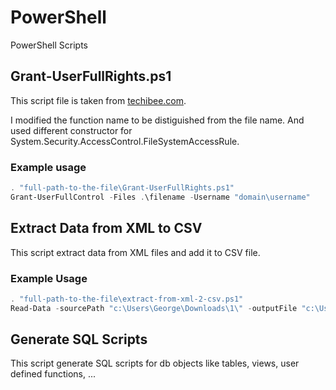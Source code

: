 # PowerShell

PowerShell Scripts

## Grant-UserFullRights.ps1

This script file is taken from [techibee.com](https://techibee.com/powershell/grant-fullcontrol-permission-to-usergroup-on-filefolder-using-powershell/2158).

I modified the function name to be distiguished from the file name. And used different constructor for System.Security.AccessControl.FileSystemAccessRule.

### Example usage

```powershell
. "full-path-to-the-file\Grant-UserFullRights.ps1"  
Grant-UserFullControl -Files .\filename -Username "domain\username"  
```

## Extract Data from XML to CSV

This script extract data from XML files and add it to CSV file.

### Example Usage

```powershell
. "full-path-to-the-file\extract-from-xml-2-csv.ps1"
Read-Data -sourcePath "c:\Users\George\Downloads\1\" -outputFile "c:\Users\George\Downloads\1\exracted-data.csv"
```

## Generate SQL Scripts

This script generate SQL scripts for db objects like tables, views, user defined functions, ...
